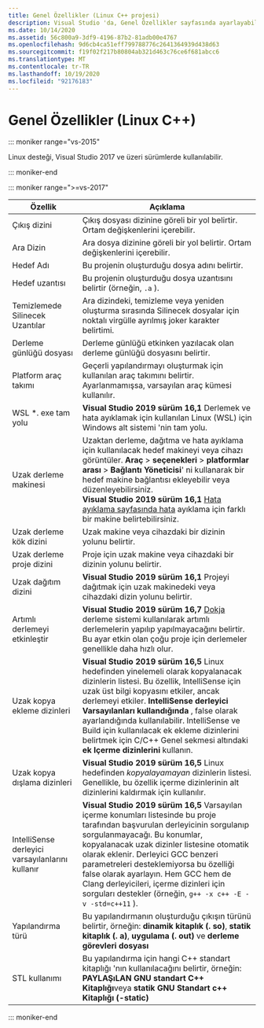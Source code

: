 ```yaml
---
title: Genel Özellikler (Linux C++ projesi)
description: Visual Studio 'da, Genel Özellikler sayfasında ayarlayabileceğiniz Linux proje özelliklerini açıklar.
ms.date: 10/14/2020
ms.assetid: 56c800a9-3df9-4196-87b2-81adb00e4767
ms.openlocfilehash: 9d6cb4ca51eff799788776c2641364939d438d63
ms.sourcegitcommit: f19f02f217b80804ab321d463c76ce6f681abcc6
ms.translationtype: MT
ms.contentlocale: tr-TR
ms.lasthandoff: 10/19/2020
ms.locfileid: "92176183"
---
```

# <a name="general-properties-linux-c"></a>Genel Özellikler (Linux C++)

::: moniker range="vs-2015"

Linux desteği, Visual Studio 2017 ve üzeri sürümlerde kullanılabilir.

::: moniker-end

::: moniker range=">=vs-2017"

| Özellik | Açıklama |
|--|--|
| Çıkış dizini | Çıkış dosyası dizinine göreli bir yol belirtir. Ortam değişkenlerini içerebilir. |
| Ara Dizin | Ara dosya dizinine göreli bir yol belirtir. Ortam değişkenlerini içerebilir. |
| Hedef Adı | Bu projenin oluşturduğu dosya adını belirtir. |
| Hedef uzantısı | Bu projenin oluşturduğu dosya uzantısını belirtir (örneğin, `.a` ). |
| Temizlemede Silinecek Uzantılar | Ara dizindeki, temizleme veya yeniden oluşturma sırasında Silinecek dosyalar için noktalı virgülle ayrılmış joker karakter belirtimi. |
| Derleme günlüğü dosyası | Derleme günlüğü etkinken yazılacak olan derleme günlüğü dosyasını belirtir. |
| Platform araç takımı | Geçerli yapılandırmayı oluşturmak için kullanılan araç takımını belirtir. Ayarlanmamışsa, varsayılan araç kümesi kullanılır. |
| WSL *. exe tam yolu | **Visual Studio 2019 sürüm 16,1** Derlemek ve hata ayıklamak için kullanılan Linux (WSL) için Windows alt sistemi 'nin tam yolu. |
| Uzak derleme makinesi | Uzaktan derleme, dağıtma ve hata ayıklama için kullanılacak hedef makineyi veya cihazı görüntüler. **Araç**  >  **seçenekleri**  >  **platformlar arası**  >  **Bağlantı Yöneticisi**' ni kullanarak bir hedef makine bağlantısı ekleyebilir veya düzenleyebilirsiniz.<br /> **Visual Studio 2019 sürüm 16,1** [Hata ayıklama sayfasında hata](debugging-linux.md) ayıklama için farklı bir makine belirtebilirsiniz. |
| Uzak derleme kök dizini | Uzak makine veya cihazdaki bir dizinin yolunu belirtir. |
| Uzak derleme proje dizini | Proje için uzak makine veya cihazdaki bir dizinin yolunu belirtir. |
| Uzak dağıtım dizini | **Visual Studio 2019 sürüm 16,1** Projeyi dağıtmak için uzak makinedeki veya cihazdaki dizin yolunu belirtir. |
| Artımlı derlemeyi etkinleştir | **Visual Studio 2019 sürüm 16,7** [Dokja](https://ninja-build.org/) derleme sistemi kullanılarak artımlı derlemelerin yapılıp yapılmayacağını belirtir. Bu ayar etkin olan çoğu proje için derlemeler genellikle daha hızlı olur. |
| Uzak kopya ekleme dizinleri | **Visual Studio 2019 sürüm 16,5**  Linux hedefinden yinelemeli olarak kopyalanacak dizinlerin listesi. Bu özellik, IntelliSense için uzak üst bilgi kopyasını etkiler, ancak derlemeyi etkiler. **IntelliSense derleyici Varsayılanları kullandığında** , false olarak ayarlandığında kullanılabilir. IntelliSense ve Build için kullanılacak ek ekleme dizinlerini belirtmek için C/C++ Genel sekmesi altındaki **ek Içerme dizinlerini** kullanın. |
| Uzak kopya dışlama dizinleri | **Visual Studio 2019 sürüm 16,5** Linux hedefinden *kopyalayamayan* dizinlerin listesi. Genellikle, bu özellik içerme dizinlerinin alt dizinlerini kaldırmak için kullanılır. |
| IntelliSense derleyici varsayılanlarını kullanır | **Visual Studio 2019 sürüm 16,5** Varsayılan içerme konumları listesinde bu proje tarafından başvurulan derleyicinin sorgulanıp sorgulanmayacağı. Bu konumlar, kopyalanacak uzak dizinler listesine otomatik olarak eklenir. Derleyici GCC benzeri parametreleri desteklemiyorsa bu özelliği false olarak ayarlayın. Hem GCC hem de Clang derleyicileri, içerme dizinleri için sorguları destekler (örneğin, `g++ -x c++ -E -v -std=c++11` ). |
| Yapılandırma türü | Bu yapılandırmanın oluşturduğu çıkışın türünü belirtir, örneğin: **dinamik kitaplık (. so)**, **statik kitaplık (. a)**, **uygulama (. out)** ve **derleme görevleri dosyası** |
| STL kullanımı | Bu yapılandırma için hangi C++ standart kitaplığı 'nın kullanılacağını belirtir, örneğin: **PAYLAŞıLAN GNU standart C++ Kitaplığı**veya **statik GNU Standart c++ Kitaplığı (-static)** |

::: moniker-end
